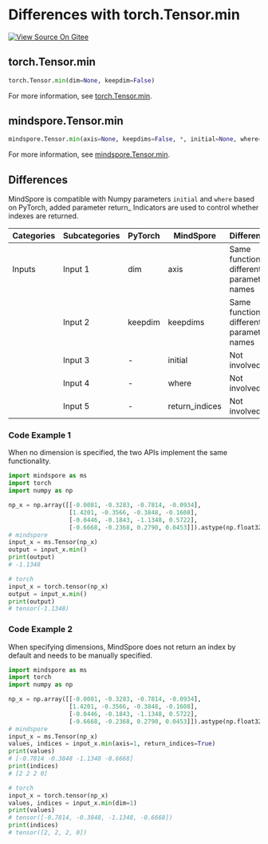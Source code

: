 # Differences with torch.Tensor.min

[![View Source On Gitee](https://mindspore-website.obs.cn-north-4.myhuaweicloud.com/website-images/master/resource/_static/logo_source_en.png)](https://gitee.com/mindspore/docs/blob/master/docs/mindspore/source_en/note/api_mapping/pytorch_diff/tensor_min.md)

## torch.Tensor.min

```python
torch.Tensor.min(dim=None, keepdim=False)
```

For more information, see [torch.Tensor.min](https://pytorch.org/docs/1.8.1/tensors.html#torch.Tensor.min).

## mindspore.Tensor.min

```python
mindspore.Tensor.min(axis=None, keepdims=False, *, initial=None, where=True, return_indices=False)
```

For more information, see [mindspore.Tensor.min](https://www.mindspore.cn/docs/en/master/api_python/mindspore/Tensor/mindspore.Tensor.min.html).

## Differences

MindSpore is compatible with Numpy parameters `initial` and `where` based on PyTorch, added parameter return_ Indicators are used to control whether indexes are returned.

| Categories | Subcategories | PyTorch | MindSpore | Differences  |
| --- |---------------|---------| --- |-------------|
| Inputs  | Input 1 | dim     | axis      | Same function, different parameter names |
|     | Input 2 | keepdim | keepdims  | Same function, different parameter names |
|     | Input 3 | - | initial        | Not involved        |
|     | Input 4 |  - | where      | Not involved        |
|     | Input 5 |  -     |return_indices    | Not involved         |

### Code Example 1

When no dimension is specified, the two APIs implement the same functionality.

```python
import mindspore as ms
import torch
import numpy as np

np_x = np.array([[-0.0081, -0.3283, -0.7814, -0.0934],
                 [1.4201, -0.3566, -0.3848, -0.1608],
                 [-0.0446, -0.1843, -1.1348, 0.5722],
                 [-0.6668, -0.2368, 0.2790, 0.0453]]).astype(np.float32)
# mindspore
input_x = ms.Tensor(np_x)
output = input_x.min()
print(output)
# -1.1348

# torch
input_x = torch.tensor(np_x)
output = input_x.min()
print(output)
# tensor(-1.1348)
```

### Code Example 2

When specifying dimensions, MindSpore does not return an index by default and needs to be manually specified.

```python
import mindspore as ms
import torch
import numpy as np

np_x = np.array([[-0.0081, -0.3283, -0.7814, -0.0934],
                 [1.4201, -0.3566, -0.3848, -0.1608],
                 [-0.0446, -0.1843, -1.1348, 0.5722],
                 [-0.6668, -0.2368, 0.2790, 0.0453]]).astype(np.float32)
# mindspore
input_x = ms.Tensor(np_x)
values, indices = input_x.min(axis=1, return_indices=True)
print(values)
# [-0.7814 -0.3848 -1.1348 -0.6668]
print(indices)
# [2 2 2 0]

# torch
input_x = torch.tensor(np_x)
values, indices = input_x.min(dim=1)
print(values)
# tensor([-0.7814, -0.3848, -1.1348, -0.6668])
print(indices)
# tensor([2, 2, 2, 0])
```